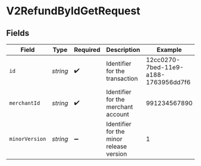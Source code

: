 # V2RefundByIdGetRequest


## Fields

| Field                                    | Type                                     | Required                                 | Description                              | Example                                  |
| ---------------------------------------- | ---------------------------------------- | ---------------------------------------- | ---------------------------------------- | ---------------------------------------- |
| `id`                                     | *string*                                 | :heavy_check_mark:                       | Identifier for the transaction           | 12cc0270-7bed-11e9-a188-1763956dd7f6     |
| `merchantId`                             | *string*                                 | :heavy_check_mark:                       | Identifier for the merchant account      | 991234567890                             |
| `minorVersion`                           | *string*                                 | :heavy_minus_sign:                       | Identifier for the minor release version | 1                                        |